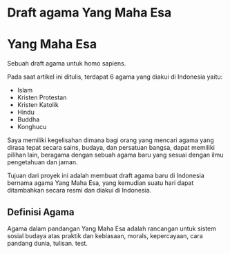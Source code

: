 # Draft agama Yang Maha Esa
<h1>Yang Maha Esa</h1>
Sebuah draft agama untuk homo sapiens.

Pada saat artikel ini ditulis, terdapat 6 agama yang diakui di Indonesia yaitu: 
- Islam
- Kristen Protestan
- Kristen Katolik
- Hindu
- Buddha
- Konghucu

Saya memiliki kegelisahan dimana bagi orang yang mencari agama yang dirasa tepat secara sains, budaya, dan persatuan bangsa, dapat memiliki pilihan lain, beragama dengan sebuah agama baru yang sesuai dengan ilmu pengetahuan dan jaman.

Tujuan dari proyek ini adalah membuat draft agama baru di Indonesia bernama agama Yang Maha Esa, yang kemudian suatu hari dapat ditambahkan secara resmi dan diakui di Indonesia.

<h2>Definisi Agama </h2>
Agama dalam pandangan Yang Maha Esa adalah rancangan untuk sistem sosial budaya atas praktik dan kebiasaan, morals, kepercayaan, cara pandang dunia, tulisan. test.
